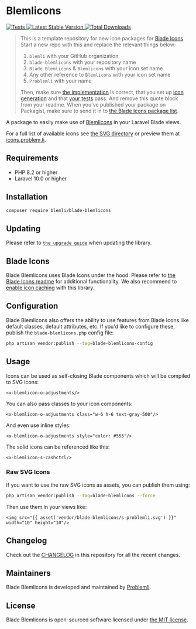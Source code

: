 # Blemlicons

<a href="https://github.com/blemli/blade-blemlicons/actions?query=workflow%3ATests">
    <img src="https://github.com/blemli/blade-blemlicons/workflows/Tests/badge.svg" alt="Tests">
</a>
<a href="https://packagist.org/packages/blemli/blade-blemlicons">
    <img src="https://img.shields.io/packagist/v/blemli/blade-blemlicons" alt="Latest Stable Version">
</a>
<a href="https://packagist.org/packages/blemli/blade-blemlicons">
    <img src="https://img.shields.io/packagist/dt/blemli/blade-blemlicons" alt="Total Downloads">
</a>

> This is a template repository for new icon packages for [Blade Icons](https://github.com/driesvints/blade-icons). Start a new repo with this and replace the relevant things below:
> 
> 1. `blemli` with your GitHub organization
> 2. `blade-blemlicons` with your repository name
> 3. `Blade Blemlicons` & `Blemlicons` with your icon set name
> 4. Any other reference to `Blemlicons` with your icon set name
> 5. `Problemli` with your name
> 
> Then, make sure [the implementation](./src) is correct, that you set up [icon generation](https://github.com/driesvints/blade-icons#generating-icons) and that [your tests](./tests) pass. And remove this quote block from your readme. When you've published your package on Packagist, make sure to send it in to [the Blade Icons package list](https://github.com/driesvints/blade-icons#icon-packages).

A package to easily make use of [Blemlicons](https://github.com/blemli/blemlicons) in your Laravel Blade views.

For a full list of available icons see [the SVG directory](resources/svg) or preview them at [icons.problem.li](https://icons.problem.li).

## Requirements

- PHP 8.2 or higher
- Laravel 10.0 or higher

## Installation

```bash
composer require blemli/blade-blemlicons
```

## Updating

Please refer to [`the upgrade guide`](UPGRADE.md) when updating the library.

## Blade Icons

Blade Blemlicons uses Blade Icons under the hood. Please refer to [the Blade Icons readme](https://github.com/driesvints/blade-icons) for additional functionality. We also recommend to [enable icon caching](https://github.com/driesvints/blade-icons#caching) with this library.

## Configuration

Blade Blemlicons also offers the ability to use features from Blade Icons like default classes, default attributes, etc. If you'd like to configure these, publish the `blade-blemlicons.php` config file:

```bash
php artisan vendor:publish --tag=blade-blemlicons-config
```

## Usage

Icons can be used as self-closing Blade components which will be compiled to SVG icons:

```blade
<x-blemlicon-o-adjustments/>
```

You can also pass classes to your icon components:

```blade
<x-blemlicon-o-adjustments class="w-6 h-6 text-gray-500"/>
```

And even use inline styles:

```blade
<x-blemlicon-o-adjustments style="color: #555"/>
```

The solid icons can be referenced like this:

```blade
<x-blemlicon-s-cashctrl/>
```

### Raw SVG Icons

If you want to use the raw SVG icons as assets, you can publish them using:

```bash
php artisan vendor:publish --tag=blade-blemlicons --force
```

Then use them in your views like:

```blade
<img src="{{ asset('vendor/blade-blemlicons/s-problemli.svg') }}" width="10" height="10"/>
```

## Changelog

Check out the [CHANGELOG](CHANGELOG.md) in this repository for all the recent changes.

## Maintainers

Blade Blemlicons is developed and maintained by [Problemli](https://problem.li).

## License

Blade Blemlicons is open-sourced software licensed under [the MIT license](LICENSE.md).
